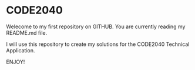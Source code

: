 # CODE2040

Welecome to my first repository on GITHUB.
You are currently reading my README.md file.

I will use this repository to create my solutions
for the CODE2040 Technical Application.

ENJOY!

